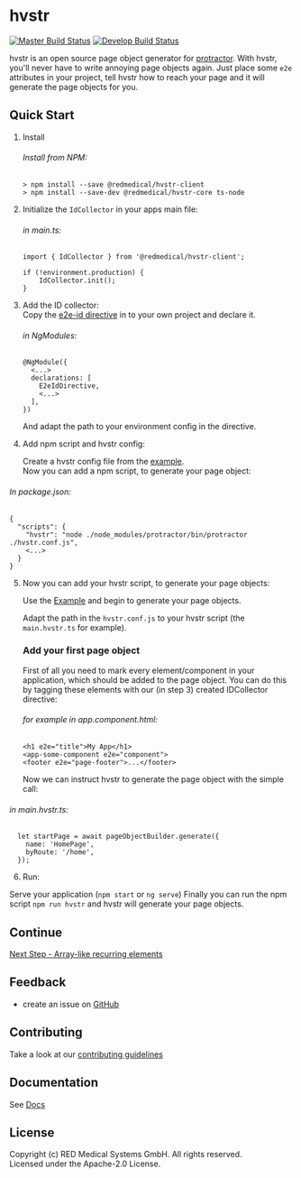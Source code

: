 # hvstr

[![Master Build Status](https://travis-ci.org/redmedical/hvstr.svg?branch=master)](https://travis-ci.org/redmedical/hvstr)
[![Develop Build Status](https://travis-ci.org/redmedical/hvstr.svg?branch=develop)](https://travis-ci.org/redmedical/hvstr)

hvstr is an open source page object generator for [protractor](http://protractortest.org/). With hvstr, you'll never have to write annoying page objects again. Just place some `e2e` attributes in your project, tell hvstr how to reach your page and it will generate the page objects for you.


## Quick Start

1. Install

    ###### Install from NPM: 
    ```
    > npm install --save @redmedical/hvstr-client
    > npm install --save-dev @redmedical/hvstr-core ts-node
    ```

2. Initialize the `IdCollector` in your apps main file:  
    ###### in main.ts:
    ```
    import { IdCollector } from '@redmedical/hvstr-client';

    if (!environment.production) {
        IdCollector.init();
    }
    ```

3. Add the ID collector:  
    Copy the [e2e-id directive](./samples/quickstart/e2e-id.directive.ts) in to your own project and declare it.

    ###### in NgModules:
    ```
    @NgModule({
      <...>
      declarations: [
        E2eIdDirective,
        <...>
      ],
    })
    ```
    And adapt the path to your environment config in the directive.

4. Add npm script and hvstr config: 

    Create a hvstr config file from the [example](./samples/quickstart/hvstr.conf.js).  
    Now you can add a npm script, to generate your page object:

###### In package.json:
```
{
  "scripts": {
    "hvstr": "node ./node_modules/protractor/bin/protractor ./hvstr.conf.js",
    <...>
  }
}
```

5. Now you can add your hvstr script, to generate your page objects:

    Use the [Example](./samples/quickstart/main.hvstr.ts) and begin to generate your page objects.
    
    Adapt the path in the ```hvstr.conf.js``` to your hvstr script (the ```main.hvstr.ts``` for example).

    ### Add your first page object
    First of all you need to mark every element/component in your application, which should be added to the page object. You can do this by tagging these elements with our (in step 3) created IDCollector directive:

    ###### for example in app.component.html:
    ```
    <h1 e2e="title">My App</h1>
    <app-some-component e2e="component">
    <footer e2e="page-footer">...</footer>
    ```

    Now we can instruct hvstr to generate the page object with the simple call:

###### in main.hvstr.ts:
```
  let startPage = await pageObjectBuilder.generate({
    name: 'HomePage',
    byRoute: '/home',
  });
```

6. Run:

Serve your application (```npm start``` or ```ng serve```)
Finally you can run the npm script ```npm run hvstr``` and hvstr will generate your page objects.

## Continue
[Next Step - Array-like recurring elements](./docs/guide/array.md)

## Feedback

* create an issue on [GitHub](https://github.com/redmedical/hvstr/issues?q=is%3Aopen+is%3Aissue+label%3Afeature-request+sort%3Areactions-%2B1-desc)

## Contributing

Take a look at our [contributing guidelines](./.github/CONTRIBUTING.md)

## Documentation

See [Docs](https://github.com/redmedical/hvstr/tree/master/docs/api)


## License

Copyright (c) RED Medical Systems GmbH. All rights reserved.  
Licensed under the Apache-2.0 License.
